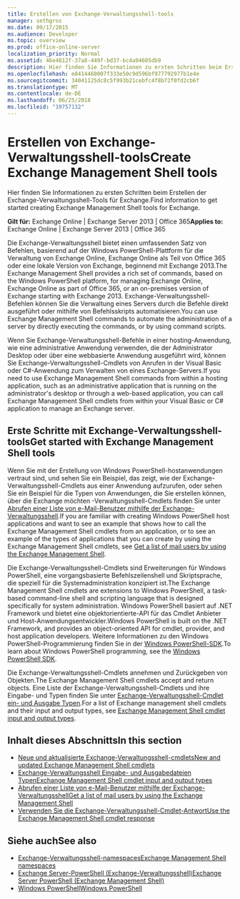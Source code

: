 ```yaml
---
title: Erstellen von Exchange-Verwaltungsshell-tools
manager: sethgros
ms.date: 09/17/2015
ms.audience: Developer
ms.topic: overview
ms.prod: office-online-server
localization_priority: Normal
ms.assetid: 46e4812f-37a8-449f-bd37-bc4a94605db9
description: Hier finden Sie Informationen zu ersten Schritten beim Erstellen der Exchange-Verwaltungsshell-Tools für Exchange.
ms.openlocfilehash: e8414460007f333e50c9d596bf977792977b1e4e
ms.sourcegitcommit: 34041125dc8c5f993b21cebfc4f8b72f0fd2cb6f
ms.translationtype: MT
ms.contentlocale: de-DE
ms.lasthandoff: 06/25/2018
ms.locfileid: "19757132"
---
```

# <a name="create-exchange-management-shell-tools"></a><span data-ttu-id="5e323-103">Erstellen von Exchange-Verwaltungsshell-tools</span><span class="sxs-lookup"><span data-stu-id="5e323-103">Create Exchange Management Shell tools</span></span>

<span data-ttu-id="5e323-104">Hier finden Sie Informationen zu ersten Schritten beim Erstellen der Exchange-Verwaltungsshell-Tools für Exchange.</span><span class="sxs-lookup"><span data-stu-id="5e323-104">Find information to get started creating Exchange Management Shell tools for Exchange.</span></span>

<span data-ttu-id="5e323-105">**Gilt für:** Exchange Online | Exchange Server 2013 | Office 365</span><span class="sxs-lookup"><span data-stu-id="5e323-105">**Applies to:** Exchange Online | Exchange Server 2013 | Office 365</span></span>
  
<span data-ttu-id="5e323-106">Die Exchange-Verwaltungsshell bietet einen umfassenden Satz von Befehlen, basierend auf der Windows PowerShell-Plattform für die Verwaltung von Exchange Online, Exchange Online als Teil von Office 365 oder eine lokale Version von Exchange, beginnend mit Exchange 2013.</span><span class="sxs-lookup"><span data-stu-id="5e323-106">The Exchange Management Shell provides a rich set of commands, based on the Windows PowerShell platform, for managing Exchange Online, Exchange Online as part of Office 365, or an on-premises version of Exchange starting with Exchange 2013.</span></span> <span data-ttu-id="5e323-107">Exchange-Verwaltungsshell-Befehlen können Sie die Verwaltung eines Servers durch die Befehle direkt ausgeführt oder mithilfe von Befehlsskripts automatisieren.</span><span class="sxs-lookup"><span data-stu-id="5e323-107">You can use Exchange Management Shell commands to automate the administration of a server by directly executing the commands, or by using command scripts.</span></span>
  
<span data-ttu-id="5e323-108">Wenn Sie Exchange-Verwaltungsshell-Befehle in einer hosting-Anwendung, wie eine administrative Anwendung verwenden, die der Administrator Desktop oder über eine webbasierte Anwendung ausgeführt wird, können Sie Exchange-Verwaltungsshell-Cmdlets von Anrufen in der Visual Basic oder C#-Anwendung zum Verwalten von eines Exchange-Servers.</span><span class="sxs-lookup"><span data-stu-id="5e323-108">If you need to use Exchange Management Shell commands from within a hosting application, such as an administrative application that is running on the administrator's desktop or through a web-based application, you can call Exchange Management Shell cmdlets from within your Visual Basic or C# application to manage an Exchange server.</span></span>
  
## <a name="get-started-with-exchange-management-shell-tools"></a><span data-ttu-id="5e323-109">Erste Schritte mit Exchange-Verwaltungsshell-tools</span><span class="sxs-lookup"><span data-stu-id="5e323-109">Get started with Exchange Management Shell tools</span></span>
<span data-ttu-id="5e323-110"><a name="SP15GettingStartedTemplate_WhatDoYouNeed"> </a></span><span class="sxs-lookup"><span data-stu-id="5e323-110"></span></span>

<span data-ttu-id="5e323-111">Wenn Sie mit der Erstellung von Windows PowerShell-hostanwendungen vertraut sind, und sehen Sie ein Beispiel, das zeigt, wie der Exchange-Verwaltungsshell-Cmdlets aus einer Anwendung aufzurufen, oder sehen Sie ein Beispiel für die Typen von Anwendungen, die Sie erstellen können, über die Exchange möchten -Verwaltungsshell-Cmdlets finden Sie unter [Abrufen einer Liste von e-Mail-Benutzer mithilfe der Exchange-Verwaltungsshell](how-to-get-a-list-of-mail-users-by-using-the-exchange-management-shell.md).</span><span class="sxs-lookup"><span data-stu-id="5e323-111">If you are familiar with creating Windows PowerShell host applications and want to see an example that shows how to call the Exchange Management Shell cmdlets from an application, or to see an example of the types of applications that you can create by using the Exchange Management Shell cmdlets, see [Get a list of mail users by using the Exchange Management Shell](how-to-get-a-list-of-mail-users-by-using-the-exchange-management-shell.md).</span></span>
  
<span data-ttu-id="5e323-112">Die Exchange-Verwaltungsshell-Cmdlets sind Erweiterungen für Windows PowerShell, eine vorgangsbasierte Befehlszeilenshell und Skriptsprache, die speziell für die Systemadministration konzipiert ist.</span><span class="sxs-lookup"><span data-stu-id="5e323-112">The Exchange Management Shell cmdlets are extensions to Windows PowerShell, a task-based command-line shell and scripting language that is designed specifically for system administration.</span></span> <span data-ttu-id="5e323-113">Windows PowerShell basiert auf .NET Framework und bietet eine objektorientierte-API für das Cmdlet Anbieter und Host-Anwendungsentwickler.</span><span class="sxs-lookup"><span data-stu-id="5e323-113">Windows PowerShell is built on the .NET Framework, and provides an object-oriented API for cmdlet, provider, and host application developers.</span></span> <span data-ttu-id="5e323-114">Weitere Informationen zu den Windows PowerShell-Programmierung finden Sie in der [Windows PowerShell-SDK](http://msdn.microsoft.com/de-de/library/dd835506%28VS.85%29.aspx).</span><span class="sxs-lookup"><span data-stu-id="5e323-114">To learn about Windows PowerShell programming, see the [Windows PowerShell SDK](http://msdn.microsoft.com/de-de/library/dd835506%28VS.85%29.aspx).</span></span>
  
<span data-ttu-id="5e323-115">Die Exchange-Verwaltungsshell-Cmdlets annehmen und Zurückgeben von Objekten.</span><span class="sxs-lookup"><span data-stu-id="5e323-115">The Exchange Management Shell cmdlets accept and return objects.</span></span> <span data-ttu-id="5e323-116">Eine Liste der Exchange-Verwaltungsshell-Cmdlets und ihre Eingabe- und Typen finden Sie unter [Exchange-Verwaltungsshell-Cmdlet ein- und Ausgabe Typen](exchange-management-shell-cmdlet-input-and-output-types.md).</span><span class="sxs-lookup"><span data-stu-id="5e323-116">For a list of Exchange management shell cmdlets and their input and output types, see [Exchange Management Shell cmdlet input and output types](exchange-management-shell-cmdlet-input-and-output-types.md).</span></span>
  
## <a name="in-this-section"></a><span data-ttu-id="5e323-117">Inhalt dieses Abschnitts</span><span class="sxs-lookup"><span data-stu-id="5e323-117">In this section</span></span>

- [<span data-ttu-id="5e323-118">Neue und aktualisierte Exchange-Verwaltungsshell-cmdlets</span><span class="sxs-lookup"><span data-stu-id="5e323-118">New and updated Exchange Management Shell cmdlets</span></span>](new-and-updated-exchange-management-shell-cmdlets.md)  
- [<span data-ttu-id="5e323-119">Exchange-Verwaltungsshell Eingabe- und Ausgabedateien Typen</span><span class="sxs-lookup"><span data-stu-id="5e323-119">Exchange Management Shell cmdlet input and output types</span></span>](exchange-management-shell-cmdlet-input-and-output-types.md)
- [<span data-ttu-id="5e323-120">Abrufen einer Liste von e-Mail-Benutzer mithilfe der Exchange-Verwaltungsshell</span><span class="sxs-lookup"><span data-stu-id="5e323-120">Get a list of mail users by using the Exchange Management Shell</span></span>](how-to-get-a-list-of-mail-users-by-using-the-exchange-management-shell.md)
- [<span data-ttu-id="5e323-121">Verwenden Sie die Exchange-Verwaltungsshell-Cmdlet-Antwort</span><span class="sxs-lookup"><span data-stu-id="5e323-121">Use the Exchange Management Shell cmdlet response</span></span>](how-to-use-the-exchange-management-shell-cmdlet-response.md)


## <a name="see-also"></a><span data-ttu-id="5e323-122">Siehe auch</span><span class="sxs-lookup"><span data-stu-id="5e323-122">See also</span></span>

- [<span data-ttu-id="5e323-123">Exchange-Verwaltungsshell-namespaces</span><span class="sxs-lookup"><span data-stu-id="5e323-123">Exchange Management Shell namespaces</span></span>](exchange-management-shell-namespaces.md)  
- [<span data-ttu-id="5e323-124">Exchange Server-PowerShell (Exchange-Verwaltungsshell)</span><span class="sxs-lookup"><span data-stu-id="5e323-124">Exchange Server PowerShell (Exchange Management Shell)</span></span>](https://docs.microsoft.com/de-de/powershell/exchange/exchange-server/exchange-management-shell?view=exchange-ps)  
- [<span data-ttu-id="5e323-125">Windows PowerShell</span><span class="sxs-lookup"><span data-stu-id="5e323-125">Windows PowerShell</span></span>](http://msdn.microsoft.com/de-de/library/dd835506%28v=vs.85%29.aspx)
    

